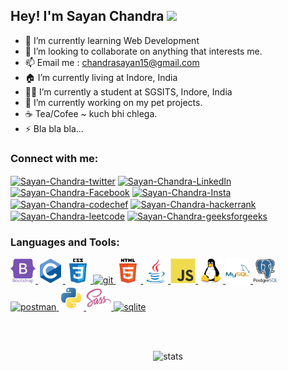 ## Hey! I'm Sayan Chandra <img src="https://media.giphy.com/media/hvRJCLFzcasrR4ia7z/giphy.gif" width="25px">
- 🌱 I’m currently learning Web Development
- 💞️ I’m looking to collaborate on anything that interests me.
- 📫 Email me : chandrasayan15@gmail.com 
- 🏠 I’m currently living at Indore, India <br/>
- 👨‍💻 I’m currently a student at SGSITS, Indore, India <br/>
- 🔭 I’m currently working on my pet projects.<br/>
- ☕️ Tea/Cofee ~ kuch bhi chlega. <br/>
- ⚡ Bla bla bla...
<!---
s-chandr/s-chandr is a ✨ special ✨ repository because its `README.md` (this file) appears on your GitHub profile.
You can click the Preview link to take a look at your changes.
--->


<h3 align="left">Connect with me:</h3>
<p align="left">
<a href="https://twitter.com/SayanChandra14" target="blank"><img align="center" src="https://raw.githubusercontent.com/rahuldkjain/github-profile-readme-generator/master/src/images/icons/Social/twitter.svg" alt="Sayan-Chandra-twitter" height="30" width="40" /></a>
<a href="https://www.linkedin.com/in/sayan-chandra-8265481a1/" target="blank"><img align="center" src="https://raw.githubusercontent.com/rahuldkjain/github-profile-readme-generator/master/src/images/icons/Social/linked-in-alt.svg" alt="Sayan-Chandra-LinkedIn" height="30" width="40" /></a>
<a href="https://www.facebook.com/people/SAyan-CHandra/100008692004464/" target="blank"><img align="center" src="https://raw.githubusercontent.com/rahuldkjain/github-profile-readme-generator/master/src/images/icons/Social/facebook.svg" alt="Sayan-Chandra-Facebook" height="30" width="40" /></a>
<a href="https://www.instagram.com/chandra_sayan01/" target="blank"><img align="center" src="https://raw.githubusercontent.com/rahuldkjain/github-profile-readme-generator/master/src/images/icons/Social/instagram.svg" alt="Sayan-Chandra-Insta" height="30" width="40" /></a>
<a href="https://www.codechef.com/users/chandrasayan" target="blank"><img align="center" src="https://cdn.jsdelivr.net/npm/simple-icons@3.1.0/icons/codechef.svg" alt="Sayan-Chandra-codechef" height="30" width="40" /></a>
<a href="https://www.hackerrank.com/chandrasayan" target="blank"><img align="center" src="https://raw.githubusercontent.com/rahuldkjain/github-profile-readme-generator/master/src/images/icons/Social/hackerrank.svg" alt="Sayan-Chandra-hackerrank" height="30" width="40" /></a>
<a href="https://leetcode.com/chandra_sayan/" target="blank"><img align="center" src="https://raw.githubusercontent.com/rahuldkjain/github-profile-readme-generator/master/src/images/icons/Social/leet-code.svg" alt="Sayan-Chandra-leetcode" height="30" width="40" /></a>
<a href="https://auth.geeksforgeeks.org/user/chandrasayan15/profile" target="blank"><img align="center" src="https://raw.githubusercontent.com/rahuldkjain/github-profile-readme-generator/master/src/images/icons/Social/geeks-for-geeks.svg" alt="Sayan-Chandra-geeksforgeeks" height="30" width="40" /></a>
</p>

<h3 align="left">Languages and Tools:</h3>
<p align="left"> <a href="https://getbootstrap.com" target="_blank"> <img src="https://raw.githubusercontent.com/devicons/devicon/master/icons/bootstrap/bootstrap-plain-wordmark.svg" alt="bootstrap" width="40" height="40"/> </a> <a href="https://www.cprogramming.com/" target="_blank"> <img src="https://raw.githubusercontent.com/devicons/devicon/master/icons/c/c-original.svg" alt="c" width="40" height="40"/> </a> <a href="https://www.w3schools.com/css/" target="_blank"> <img src="https://raw.githubusercontent.com/devicons/devicon/master/icons/css3/css3-original-wordmark.svg" alt="css3" width="40" height="40"/> </a>  <a href="https://git-scm.com/" target="_blank"> <img src="https://www.vectorlogo.zone/logos/git-scm/git-scm-icon.svg" alt="git" width="40" height="40"/> </a> <a href="https://www.w3.org/html/" target="_blank"> <img src="https://raw.githubusercontent.com/devicons/devicon/master/icons/html5/html5-original-wordmark.svg" alt="html5" width="40" height="40"/> </a> <a href="https://www.java.com" target="_blank"> <img src="https://raw.githubusercontent.com/devicons/devicon/master/icons/java/java-original.svg" alt="java" width="40" height="40"/> </a> <a href="https://developer.mozilla.org/en-US/docs/Web/JavaScript" target="_blank"> <img src="https://raw.githubusercontent.com/devicons/devicon/master/icons/javascript/javascript-original.svg" alt="javascript" width="40" height="40"/> </a> <a href="https://www.linux.org/" target="_blank"> <img src="https://raw.githubusercontent.com/devicons/devicon/master/icons/linux/linux-original.svg" alt="linux" width="40" height="40"/> </a> <a href="https://www.mysql.com/" target="_blank"> <img src="https://raw.githubusercontent.com/devicons/devicon/master/icons/mysql/mysql-original-wordmark.svg" alt="mysql" width="40" height="40"/> </a> <a href="https://www.postgresql.org" target="_blank"> <img src="https://raw.githubusercontent.com/devicons/devicon/master/icons/postgresql/postgresql-original-wordmark.svg" alt="postgresql" width="40" height="40"/> </a> <a href="https://postman.com" target="_blank"> <img src="https://www.vectorlogo.zone/logos/getpostman/getpostman-icon.svg" alt="postman" width="40" height="40"/> </a> <a href="https://www.python.org" target="_blank"> <img src="https://raw.githubusercontent.com/devicons/devicon/master/icons/python/python-original.svg" alt="python" width="40" height="40"/> </a> <a href="https://sass-lang.com" target="_blank"> <img src="https://raw.githubusercontent.com/devicons/devicon/master/icons/sass/sass-original.svg" alt="sass" width="40" height="40"/> </a> <a href="https://www.sqlite.org/" target="_blank"> <img src="https://www.vectorlogo.zone/logos/sqlite/sqlite-icon.svg" alt="sqlite" width="40" height="40"/> </a> </p>





<br />
<br />


<p align="center">
  <img src="https://github-readme-stats.vercel.app/api/top-langs/?username=s-chandr&layout=compact&show_icons=true&theme=dark" alt="stats" /> 
</p>
